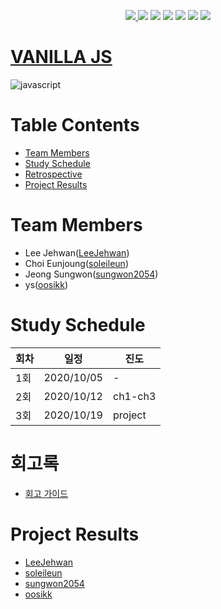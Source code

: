 <p align="center"> 
    <a href="https://circleci.com/gh/Alpha-ka-JS/Vanilla-JS/tree/main">
        <img src="https://circleci.com/gh/Alpha-ka-JS/Vanilla-JS/tree/main.svg?style=svg">
    <a href="https://github.com/Alpha-ka-JS/Vanilla-JS/graphs/contributors" alt="Contributors">
        <img src="https://img.shields.io/github/contributors/Alpha-ka-js/Vanilla-JS?&color=brightgreen" /></a>
    <a href="#" alt="Languages">
        <img src="https://img.shields.io/github/languages/count/Alpha-ka-JS/Vanilla-JS?&color=brightgreen" /></a>
    <a href="#" alt="TopLanguages">
        <img src="https://img.shields.io/github/languages/top/Alpha-ka-JS/Vanilla-JS?&color=brightgreen" /></a>
    <a href="#">
        <img src="https://img.shields.io/github/repo-size/Alpha-ka-JS/Vanilla-JS" /></a>
    <a href="https://github.com/Alpha-ka-JS/Vanilla-JS/pulse">
        <img src="https://img.shields.io/github/commit-activity/m/Alpha-ka-JS/Vanilla-JS"></a>
    <a href="#">
        <img src="https://img.shields.io/github/last-commit/Alpha-ka-JS/Vanilla-JS"></a>
</p>

# [VANILLA JS](https://alpha-ka-js.github.io/Vanilla-JS/)
![javascript](https://upload.wikimedia.org/wikipedia/commons/thumb/9/99/Unofficial_JavaScript_logo_2.svg/280px-Unofficial_JavaScript_logo_2.svg.png)

# Table Contents
* [Team Members](#team-members)
* [Study Schedule](#study-schedule)
* [Retrospective](#retrospective)
* [Project Results](#project-result) 

# <a name="team-members"></a>Team Members
* Lee Jehwan([LeeJehwan](https://github.com/LeeJehwan))
* Choi Eunjoung([soleileun](https://github.com/soleileun))
* Jeong Sungwon([sungwon2054](https://github.com/sungwon2054))
* ys([oosikk](https://github.com/oosikk))

# <a name="study-schedule"></a>Study Schedule

회차 | 일정 | 진도
------|------|-----
1회|2020/10/05|-
2회|2020/10/12|ch1-ch3
3회|2020/10/19|project

# <a name="retrospective"></a>회고록
* [회고 가이드](https://alpha-ka-js.github.io/Vanilla-JS/Retrospective/)

# <a name="project-result"></a>Project Results
* [LeeJehwan](https://alpha-ka-js.github.io/Vanilla-JS/LeeJehwan/chrome/clone-project)
* [soleileun](https://alpha-ka-js.github.io/Vanilla-JS/ChoiEunjoung/chrome/clone-project)
* [sungwon2054](https://alpha-ka-js.github.io/Vanilla-JS/JeongSungWon/chrome/clone-project)
* [oosikk](https://alpha-ka-js.github.io/Vanilla-JS/ys/chrome/clone-project)
